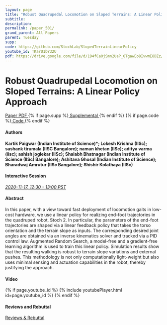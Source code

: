 ```yaml
---
layout: page
title: "Robust Quadrupedal Locomotion on Sloped Terrains: A Linear Policy Approach"
subtitle: 
description:
permalink: /paper_501/
grand_parent: All Papers
parent: Tuesday
supp: 
code: https://github.com/StochLab/SlopedTerrainLinearPolicy
youtube_id: TKarU1bY32U
pdf: https://drive.google.com/file/d/194fCa0jSmn2UaP_OTgawEo8IvwmE8DZz/view
---
```


# Robust Quadrupedal Locomotion on Sloped Terrains: A Linear Policy Approach

<a href="https://drive.google.com/file/d/194fCa0jSmn2UaP_OTgawEo8IvwmE8DZz/view" target="_blank" rel="noopener noreferrer" class="btn btn-blue"><i class="fa fa-file-text-o" aria-hidden="true"></i> Paper PDF </a> {% if page.supp %}<a href="" target="_blank" rel="noopener noreferrer" class="btn btn-green"><i class="fa fa-file-text-o" aria-hidden="true"></i> Supplemental </a>{% endif %} {% if page.code %}<a href="https://github.com/StochLab/SlopedTerrainLinearPolicy" target="_blank" rel="noopener noreferrer" class="btn"><i class="fa fa-github" aria-hidden="true"></i> Code </a>{% endif %} 

#### Authors
**Kartik Paigwar (Indian Institute of Science)*; Lokesh Krishna (IISc); sashank tirumala (IISC Bangalore); naman khetan (IISc); aditya varma (iisc); ashish joglekar (IISc); Shalabh Bhatnagar (Indian Institute of Science (IISc) Bangalore); Ashitava Ghosal (Indian Institute of Science); Bharadwaj Amrutur (IISc Bangalore); Shishir Kolathaya (IISc)**

#### Interactive Session
<a href="https://pheedloop.com/corl2020/virtual/?page=sessions&section=SESFZXMEKDVIUIRV6" target="_blank" rel="noopener noreferrer"><em>2020-11-17, 12:30 - 13:00 PST </em></a>

#### Abstract
In this paper, with a view toward fast deployment of locomotion gaits in low-cost hardware, we use a linear policy for realizing end-foot trajectories in the quadruped robot, Stoch 2. In particular, the parameters of the end-foot trajectories are shaped via a linear feedback policy that takes the torso orientation and the terrain slope as inputs. The corresponding desired joint angles are obtained via an inverse kinematics solver and tracked via a PID control law. Augmented Random Search, a model-free and a gradient-free learning algorithm is used to train this linear policy. Simulation results show that the resulting walking is robust to terrain slope variations and external pushes. This methodology is not only computationally light-weight but also uses minimal sensing and actuation capabilities in the robot, thereby justifying the approach.

#### Video
{% if page.youtube_id %}
{% include youtubePlayer.html id=page.youtube_id %}
{% endif %}

#### Reviews and Rebuttal
<a href="https://drive.google.com/file/d/1nmOa8FSjP6d_-4otvtBYwgLtFt8Zctxe/view" target="_blank" rel="noopener noreferrer" class="btn btn-purple"><i class="fa fa-pencil-square-o" aria-hidden="true"></i> Reviews & Rebuttal </a>

